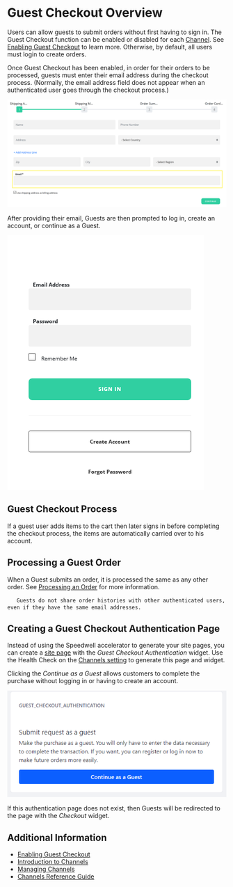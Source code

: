 # Guest Checkout Overview

Users can allow guests to submit orders without first having to sign in. The Guest Checkout function can be enabled or disabled for each [Channel](../managing-a-catalog/creating-and-managing-products/channels/introduction-to-channels.md). See [Enabling Guest Checkout](./enabling-guest-checkout.md) to learn more. Otherwise, by default, all users must login to create orders.

Once Guest Checkout has been enabled, in order for their orders to be processed, guests must enter their email address during the checkout process. (Normally, the email address field does not appear when an authenticated user goes through the checkout process.)

![Guest must enter their email address to proceed.](./guest-checkout-overview/images/01.png)

After providing their email, Guests are then prompted to log in, create an account, or continue as a Guest.

![Users can sign in, create an account, or continue as guest.](./guest-checkout-overview/images/03.png)

## Guest Checkout Process

If a guest user adds items to the cart then later signs in before completing the checkout process, the items are automatically carried over to his account.

## Processing a Guest Order

When a Guest submits an order, it is processed the same as any other order. See [Processing an Order](../../orders-and-fulfillment/orders/processing-an-order.md) for more information.

```tip::
   Guests do not share order histories with other authenticated users, even if they have the same email addresses.
```

## Creating a Guest Checkout Authentication Page

Instead of using the Speedwell accelerator to generate your site pages, you can create a [site page](https://learn.liferay.com/dxp/7.x/en/site-building/creating_pages.html) with the _Guest Checkout Authentication_ widget. Use the Health Check on the [Channels setting](../managing-a-catalog/creating-and-managing-products/channels/channels-reference-guide.md) to generate this page and widget.

 Clicking the _Continue as a Guest_ allows customers to complete the purchase without logging in or having to create an account.

![Another option is Guest Checkout Authentication widget.](./guest-checkout-overview/images/02.png)

If this authentication page does not exist, then Guests will be redirected to the page with the _Checkout_ widget.

## Additional Information

* [Enabling Guest Checkout](./enabling-guest-checkout.md)
* [Introduction to Channels](../managing-a-catalog/creating-and-managing-products/channels/introduction-to-channels.md)
* [Managing Channels](../managing-a-catalog/creating-and-managing-products/channels/managing-channels.md)
* [Channels Reference Guide](../managing-a-catalog/creating-and-managing-products/channels/channels-reference-guide.md)
